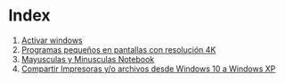 <!-- TITLE: Windows -->
<!-- SUBTITLE: Lista de soluciones para windows -->

<span id="breadcrum"></span>

# Index
1. <a href="/Windows/activar-windows"> Activar windows </a>
2. <a href="/windows/porgramas-pequenos-4-k"> Programas pequeños en pantallas con resolución 4K </a>
3. <a href="/windows/mayusculas-y-minusculas-notebook"> Mayusculas y Minusculas Notebook </a>
4. <a href="/windows/compartir-de-windows-10-a-windows-xp"> Compartir Impresoras y/o archivos desde Windows 10 a Windows XP </a>




<script>
	var fullURL = window.location.pathname;
	var urls = fullURL.split("/");
	
	urls.forEach(function(url){
		document.getElementById("breadcrum").innerHTML += "/";
		if(url == ""){
		document.getElementById("breadcrum").innerHTML += '<a href="/">Home</a>';
		}else{
		document.getElementById("breadcrum").innerHTML += "<a href="'/+ url + '">" + url + "</a>";
		}
	});
</script>